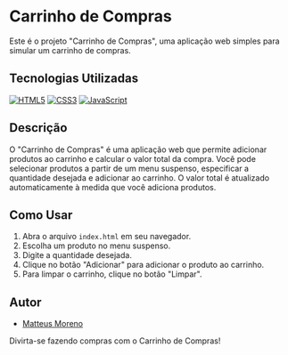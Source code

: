 # Carrinho de Compras

Este é o projeto "Carrinho de Compras", uma aplicação web simples para simular um carrinho de compras.

## Tecnologias Utilizadas

[![HTML5](https://img.shields.io/badge/HTML5-E34F26?style=for-the-badge&logo=html5&logoColor=white)](https://developer.mozilla.org/pt-BR/docs/Web/HTML)
[![CSS3](https://img.shields.io/badge/CSS3-1572B6?style=for-the-badge&logo=css3&logoColor=white)](https://developer.mozilla.org/pt-BR/docs/Web/CSS)
[![JavaScript](https://img.shields.io/badge/JavaScript-F7DF1E?style=for-the-badge&logo=javascript&logoColor=black)](https://developer.mozilla.org/pt-BR/docs/Web/JavaScript)

## Descrição

O "Carrinho de Compras" é uma aplicação web que permite adicionar produtos ao carrinho e calcular o valor total da compra. Você pode selecionar produtos a partir de um menu suspenso, especificar a quantidade desejada e adicionar ao carrinho. O valor total é atualizado automaticamente à medida que você adiciona produtos.

## Como Usar

1. Abra o arquivo `index.html` em seu navegador.
2. Escolha um produto no menu suspenso.
3. Digite a quantidade desejada.
4. Clique no botão "Adicionar" para adicionar o produto ao carrinho.
5. Para limpar o carrinho, clique no botão "Limpar".

## Autor

- [Matteus Moreno](https://github.com/matteusmoreno)

Divirta-se fazendo compras com o Carrinho de Compras!
